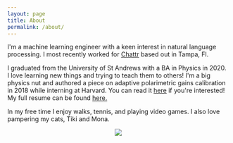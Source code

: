 ```yaml
---
layout: page
title: About
permalink: /about/
---
```


I'm a machine learning engineer with a keen interest in natural language processing. I most recently worked for [Chattr](https://chattr.ai/) based out in Tampa, Fl. 

I graduated from the University of St Andrews with a BA in Physics in 2020. I love learning new things and trying to teach them to others! I'm a big physics nut and authored a piece on adaptive polarimetric gains calibration in 2018 while interning at Harvard. You can read it [here](https://eventhorizontelescope.org/files/eht/files/EHT_memo_Steel_2019-CE-03.pdf) if you're interested! My full resume can be found [here.](assets/resume.pdf)

In my free time I enjoy walks, tennis, and playing video games. I also love pampering my cats, Tiki and Mona. 


<p align="center">
  <img width="auto" height="auto" src="/assets/tiki&mona.jpg">
</p>